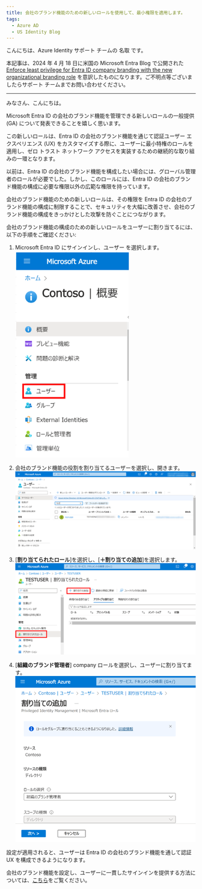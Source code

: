 ```yaml
---
title: 会社のブランド機能のための新しいロールを使用して、最小権限を適用します。
tags:
  - Azure AD
  - US Identity Blog
---
```


こんにちは、Azure Identity サポート チームの 名取 です。

本記事は、2024 年 4 月 18 日に米国の Microsoft Entra Blog で公開された[Enforce least privilege for Entra ID company branding with the new organizational branding role](https://techcommunity.microsoft.com/t5/microsoft-entra-blog/enforce-least-privilege-for-entra-id-company-branding-with-the/ba-p/4115772) を意訳したものになります。ご不明点等ございましたらサポート チームまでお問い合わせください。

----

みなさん、こんにちは。

Microsoft Entra ID の会社のブランド機能を管理できる新しいロールの一般提供 (GA) について発表できることを嬉しく思います。

この新しいロールは、Entra ID の会社のブランド機能を通じて認証ユーザー エクスペリエンス (UX) をカスタマイズする際に、ユーザーに最小特権のロールを適用し、ゼロ トラスト ネットワーク アクセスを実装するための継続的な取り組みの一環となります。

以前は、Entra ID の会社のブランド機能を構成したい場合には、グローバル管理者のロールが必要でした。しかし、このロールには、Entra ID の会社のブランド機能の構成に必要な権限以外の広範な権限を持っています。

会社のブランド機能のための新しいロールは、その権限を Entra ID の会社のブランド機能の構成に制限することで、セキュリティを大幅に改善させ、会社のブランド機能の構成をきっかけとした攻撃を防ぐことにつながります。

会社のブランド機能の構成のための新しいロールをユーザーに割り当てるには、以下の手順をご確認ください:

 1. Microsoft Entra ID にサインインし、ユーザー を選択します。
  ![](./enforce-least-privilege-for-entra-iD-company-branding-with-the-new-organizational-branding-role/picture1.png)

 2. 会社のブランド機能の役割を割り当てるユーザーを選択し、開きます。
  ![](./enforce-least-privilege-for-entra-iD-company-branding-with-the-new-organizational-branding-role/picture2.png)
 
 3. [**割り当てられたロール**]を選択し、[**＋割り当ての追加**]を選択します。
  ![](./enforce-least-privilege-for-entra-iD-company-branding-with-the-new-organizational-branding-role/picture3.png)
 
 4. [**組織のブランド管理者**] company ロールを選択し、ユーザーに割り当てます。
   ![](./enforce-least-privilege-for-entra-iD-company-branding-with-the-new-organizational-branding-role/picture4.png)
 
設定が適用されると、ユーザーは Entra ID の会社のブランド機能を通して認証 UX を構成できるようになります。

会社のブランド機能を設定し、ユーザーに一貫したサインインを提供する方法については、[こちら](https://learn.microsoft.com/ja-jp/entra/fundamentals/how-to-customize-branding)をご覧ください。

